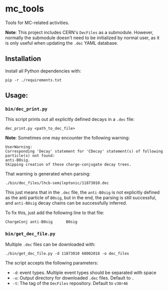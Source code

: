 # mc_tools
Tools for MC-related activities.

**Note**: This project includes CERN's `DecFiles` as a submodule. However,
normally the submodule doesn't need to be initialized by normal user, as it is
only useful when updating the `.dec` YAML database.


## Installation
Install all Python dependencies with:
```
pip -r ./requirements.txt
```


## Usage:
### `bin/dec_print.py`
This script prints out all explicitly defined decays in a `.dec` file:
```
dec_print.py <path_to_dec_file>
```

**Note**: Sometimes one may encounter the following warning:
```
UserWarning:
Corresponding 'Decay' statement for 'CDecay' statement(s) of following particle(s) not found:
anti-B0sig.
Skipping creation of these charge-conjugate decay trees.
```

That warning is generated when parsing:
```
./bin/dec_files/lhcb-semileptonic/11873010.dec
```

This just means that in the `.dec` file, the `anti-B0sig` is not explicitly
defined as the anti particle of `B0sig`, but in the end, the parsing is still
successful, and `anti-B0sig` decay chains can be successfully inferred.

To fix this, just add the following line to that file:
```
ChargeConj anti-B0sig      B0sig
```

### `bin/get_dec_file.py`
Multiple `.dec` files can be downloaded with:
```
./bin/get_dec_file.py -d 11873010 60002018 -o dec_files
```

The script accepts the following parameters:

- `-d`: event types. Multiple event types should be separated with space
- `-o`: Output directory for downloaded `.dec` files. Default to `.`
- `-t`: The tag of the `DecFiles` repository. Default to `v30r46`
